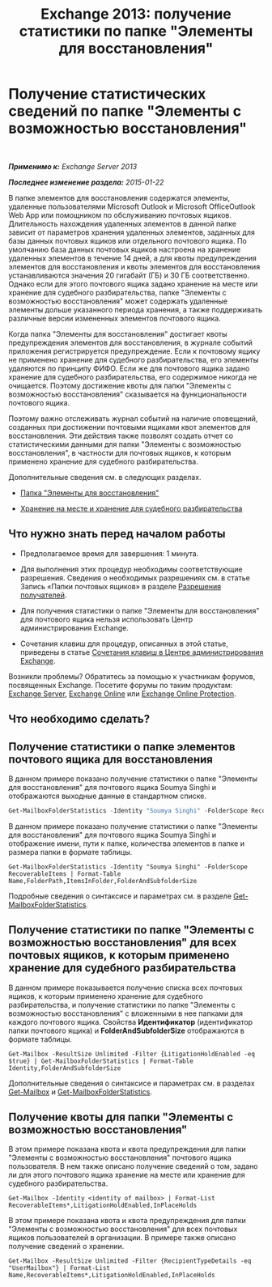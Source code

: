 ﻿---
title: 'Exchange 2013: получение статистики по папке "Элементы для восстановления"'
TOCTitle: Получение статистических сведений по папке "Элементы с возможностью восстановления"
ms:assetid: dee77958-ee87-4908-85e4-ad053bacd8b0
ms:mtpsurl: https://technet.microsoft.com/ru-ru/library/Ff714343(v=EXCHG.150)
ms:contentKeyID: 52061274
ms.date: 04/30/2018
mtps_version: v=EXCHG.150
ms.translationtype: HT
---

# Получение статистических сведений по папке \"Элементы с возможностью восстановления\"

 

_**Применимо к:** Exchange Server 2013_

_**Последнее изменение раздела:** 2015-01-22_

В папке элементов для восстановления содержатся элементы, удаленные пользователями Microsoft Outlook и Microsoft OfficeOutlook Web App или помощником по обслуживанию почтовых ящиков. Длительность нахождения удаленных элементов в данной папке зависит от параметров хранения удаленных элементов, заданных для базы данных почтовых ящиков или отдельного почтового ящика. По умолчанию база данных почтовых ящиков настроена на хранение удаленных элементов в течение 14 дней, а для квоты предупреждения элементов для восстановления и квоты элементов для восстановления устанавливаются значения 20 гигабайт (ГБ) и 30 ГБ соответственно. Однако если для этого почтового ящика задано хранение на месте или хранение для судебного разбирательства, папке "Элементы с возможностью восстановления" может содержать удаленные элементы дольше указанного периода хранения, а также поддерживать различные версии измененных элементов почтового ящика.

Когда папка "Элементы для восстановления" достигает квоты предупреждения элементов для восстановления, в журнале событий приложения регистрируется предупреждение. Если к почтовому ящику не применено хранение для судебного разбирательства, его элементы удаляются по принципу ФИФО. Если же для почтового ящика задано хранение для судебного разбирательства, его содержимое никогда не очищается. Поэтому достижение квоты для папки "Элементы с возможностью восстановления" сказывается на функциональности почтового ящика.

Поэтому важно отслеживать журнал событий на наличие оповещений, созданных при достижении почтовыми ящиками квот элементов для восстановления. Эти действия также позволят создать отчет со статистическими данными для папки "Элементы с возможностью восстановления", в частности для почтовых ящиков, к которым применено хранение для судебного разбирательства.

Дополнительные сведения см. в следующих разделах.

  - [Папка "Элементы для восстановления"](recoverable-items-folder-exchange-2013-help.md)

  - [Хранение на месте и хранение для судебного разбирательства](https://docs.microsoft.com/ru-ru/exchange/security-and-compliance/in-place-and-litigation-holds)

## Что нужно знать перед началом работы

  - Предполагаемое время для завершения: 1 минута.

  - Для выполнения этих процедур необходимы соответствующие разрешения. Сведения о необходимых разрешениях см. в статье Запись «Папки почтовых ящиков» в разделе [Разрешения получателей](recipients-permissions-exchange-2013-help.md).

  - Для получения статистики о папке "Элементы для восстановления" для почтового ящика нельзя использовать Центр администрирования Exchange.

  - Сочетания клавиш для процедур, описанных в этой статье, приведены в статье [Сочетания клавиш в Центре администрирования Exchange](keyboard-shortcuts-in-the-exchange-admin-center-exchange-online-protection-help.md).

Возникли проблемы? Обратитесь за помощью к участникам форумов, посвященных Exchange. Посетите форумы по таким продуктам: [Exchange Server](https://go.microsoft.com/fwlink/p/?linkid=60612), [Exchange Online](https://go.microsoft.com/fwlink/p/?linkid=267542) или [Exchange Online Protection](https://go.microsoft.com/fwlink/p/?linkid=285351).

## Что необходимо сделать?

## Получение статистики о папке элементов почтового ящика для восстановления

В данном примере показано получение статистики о папке "Элементы для восстановления" для почтового ящика Soumya Singhi и отображаются выходные данные в стандартном списке.

```powershell
Get-MailboxFolderStatistics -Identity "Soumya Singhi" -FolderScope RecoverableItems | Format-List
```

В данном примере показано получение статистики о папке "Элементы для восстановления" для почтового ящика Soumya Singhi и отображение имени, пути к папке, количества элементов в папке и размера папки в формате таблицы.

    Get-MailboxFolderStatistics -Identity "Soumya Singhi" -FolderScope RecoverableItems | Format-Table Name,FolderPath,ItemsInFolder,FolderAndSubfolderSize

Подробные сведения о синтаксисе и параметрах см. в разделе [Get-MailboxFolderStatistics](https://technet.microsoft.com/ru-ru/library/aa996762\(v=exchg.150\)).

## Получение статистики по папке "Элементы с возможностью восстановления" для всех почтовых ящиков, к которым применено хранение для судебного разбирательства

В данном примере показывается получение списка всех почтовых ящиков, к которым применено хранение для судебного разбирательства, и получение статистики по папке "Элементы с возможностью восстановления" с вложенными в нее папками для каждого почтового ящика. Свойства **Идентификатор** (идентификатор папки почтового ящика) и **FolderAndSubfolderSize** отображаются в формате таблицы.

    Get-Mailbox -ResultSize Unlimited -Filter {LitigationHoldEnabled -eq $true} | Get-MailboxFolderStatistics | Format-Table Identity,FolderAndSubfolderSize

Дополнительные сведения о синтаксисе и параметрах см. в разделах [Get-Mailbox](https://technet.microsoft.com/ru-ru/library/bb123685\(v=exchg.150\)) и [Get-MailboxFolderStatistics](https://technet.microsoft.com/ru-ru/library/aa996762\(v=exchg.150\)).

## Получение квоты для папки "Элементы с возможностью восстановления"

В этом примере показана квота и квота предупреждения для папки "Элементы с возможностью восстановления" почтового ящика пользователя. В нем также описано получение сведений о том, задано ли для этого почтового ящика хранение на месте или хранение для судебного разбирательства.

    Get-Mailbox -Identity <identity of mailbox> | Format-List RecoverableItems*,LitigationHoldEnabled,InPlaceHolds

В этом примере показана квота и квота предупреждения для папки "Элементы с возможностью восстановления" для всех почтовых ящиков пользователей в организации. В примере также описано получение сведений о хранении.

    Get-Mailbox -ResultSize Unlimited -Filter {RecipientTypeDetails -eq "UserMailbox"} | Format-List Name,RecoverableItems*,LitigationHoldEnabled,InPlaceHolds

